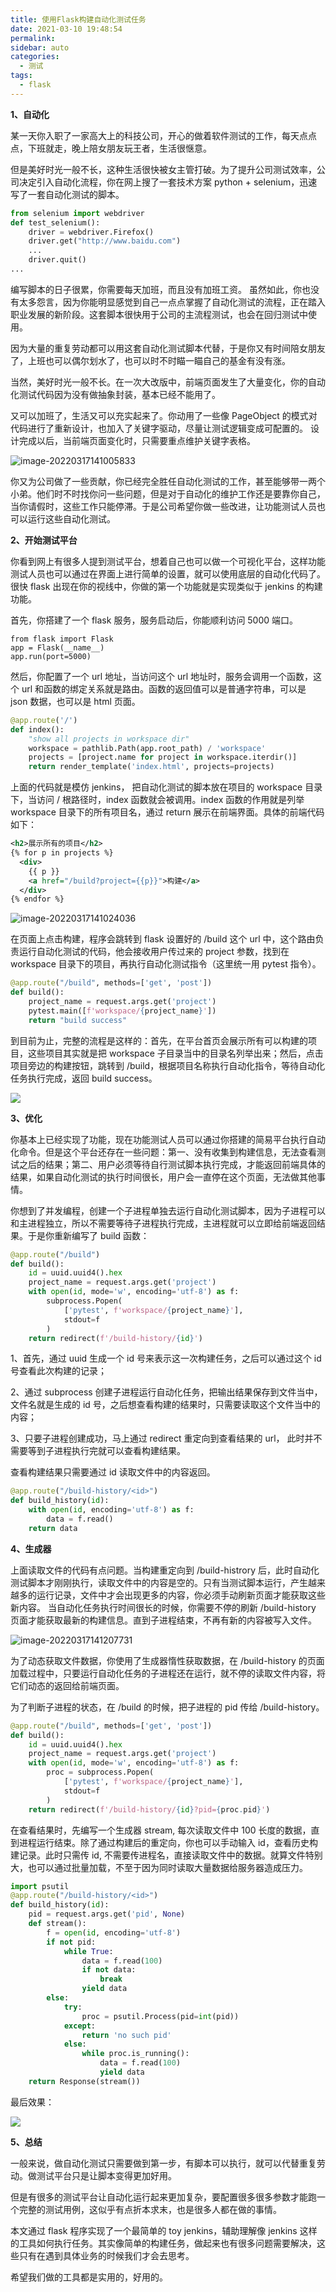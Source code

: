 ```yaml
---
title: 使用Flask构建自动化测试任务
date: 2021-03-10 19:48:54
permalink: 
sidebar: auto
categories:
  - 测试
tags:
  - flask
---
```


**1、自动化**

某一天你入职了一家高大上的科技公司，开心的做着软件测试的工作，每天点点点，下班就走，晚上陪女朋友玩王者，生活很惬意。

但是美好时光一般不长，这种生活很快被女主管打破。为了提升公司测试效率，公司决定引入自动化流程，你在网上搜了一套技术方案 python + selenium，迅速写了一套自动化测试的脚本。

```python
from selenium import webdriver
def test_selenium():
    driver = webdriver.Firefox()
    driver.get("http://www.baidu.com")
    ...
    driver.quit()
...
```

编写脚本的日子很累，你需要每天加班，而且没有加班工资。 虽然如此，你也没有太多怨言，因为你能明显感觉到自己一点点掌握了自动化测试的流程，正在踏入职业发展的新阶段。这套脚本很快用于公司的主流程测试，也会在回归测试中使用。

因为大量的重复劳动都可以用这套自动化测试脚本代替，于是你又有时间陪女朋友了，上班也可以偶尔划水了，也可以时不时瞄一瞄自己的基金有没有涨。

当然，美好时光一般不长。在一次大改版中，前端页面发生了大量变化，你的自动化测试代码因为没有做抽象封装，基本已经不能用了。

又可以加班了，生活又可以充实起来了。你动用了一些像 PageObject 的模式对代码进行了重新设计，也加入了关键字驱动，尽量让测试逻辑变成可配置的。 设计完成以后，当前端页面变化时，只需要重点维护关键字表格。

![image-20220317141005833](https://yuztuchuang.oss-cn-beijing.aliyuncs.com/img/image-20220317141005833.png)





你又为公司做了一些贡献，你已经完全胜任自动化测试的工作，甚至能够带一两个小弟。他们时不时找你问一些问题，但是对于自动化的维护工作还是要靠你自己，当你请假时，这些工作只能停滞。于是公司希望你做一些改进，让功能测试人员也可以运行这些自动化测试。



**2、开始测试平台**

你看到网上有很多人提到测试平台，想着自己也可以做一个可视化平台，这样功能测试人员也可以通过在界面上进行简单的设置，就可以使用底层的自动化代码了。很快 flask 出现在你的视线中，你做的第一个功能就是实现类似于 jenkins 的构建功能。

首先，你搭建了一个 flask 服务，服务启动后，你能顺利访问 5000 端口。

```plain
from flask import Flask
app = Flask(__name__)
app.run(port=5000)
```

然后，你配置了一个 url 地址，当访问这个 url 地址时，服务会调用一个函数，这个 url 和函数的绑定关系就是路由。函数的返回值可以是普通字符串，可以是 json 数据，也可以是 html 页面。

```python
@app.route('/')
def index():
    "show all projects in workspace dir"
    workspace = pathlib.Path(app.root_path) / 'workspace'
    projects = [project.name for project in workspace.iterdir()]
    return render_template('index.html', projects=projects)
```


上面的代码就是模仿 jenkins， 把自动化测试的脚本放在项目的 workspace 目录下，当访问 / 根路径时，index 函数就会被调用。index 函数的作用就是列举 workspace 目录下的所有项目名，通过 return 展示在前端界面。具体的前端代码如下：

```xml
<h2>展示所有的项目</h2>
{% for p in projects %}
  <div>
    {{ p }} 
    <a href="/build?project={{p}}">构建</a>
  </div>
{% endfor %}
```

![image-20220317141024036](https://yuztuchuang.oss-cn-beijing.aliyuncs.com/img/image-20220317141024036.png)



在页面上点击构建，程序会跳转到 flask 设置好的 /build 这个 url 中，这个路由负责运行自动化测试的代码，他会接收用户传过来的 project 参数，找到在 workspace 目录下的项目，再执行自动化测试指令（这里统一用 pytest 指令）。

```python
@app.route("/build", methods=['get', 'post'])
def build():
    project_name = request.args.get('project')
    pytest.main([f'workspace/{project_name}'])
    return "build success"
```

到目前为止，完整的流程是这样的：首先，在平台首页会展示所有可以构建的项目，这些项目其实就是把 workspace 子目录当中的目录名列举出来；然后，点击项目旁边的构建按钮，跳转到 /build，根据项目名称执行自动化指令，等待自动化任务执行完成，返回 build success。

![](https://yuztuchuang.oss-cn-beijing.aliyuncs.com/img/6cf186284bd64a688fde5426c5990ce8_tplv-k3u1fbpfcp-zoom-1.gif)




**3、优化**

你基本上已经实现了功能，现在功能测试人员可以通过你搭建的简易平台执行自动化命令。但是这个平台还存在一些问题：第一、没有收集到构建信息，无法查看测试之后的结果；第二、用户必须等待自行测试脚本执行完成，才能返回前端具体的结果，如果自动化测试的执行时间很长，用户会一直停在这个页面，无法做其他事情。

你想到了并发编程，创建一个子进程单独去运行自动化测试脚本，因为子进程可以和主进程独立，所以不需要等待子进程执行完成，主进程就可以立即给前端返回结果。于是你重新编写了 build 函数：

```python
@app.route("/build")
def build():
    id = uuid.uuid4().hex
    project_name = request.args.get('project')
    with open(id, mode='w', encoding='utf-8') as f:
        subprocess.Popen(
            ['pytest', f'workspace/{project_name}'],
            stdout=f
        )
    return redirect(f'/build-history/{id}')
```

1、首先，通过 uuid 生成一个 id 号来表示这一次构建任务，之后可以通过这个  id 号查看此次构建的记录；

2、通过 subprocess 创建子进程运行自动化任务，把输出结果保存到文件当中，文件名就是生成的 id 号，之后想查看构建的结果时，只需要读取这个文件当中的内容；

3、只要子进程创建成功，马上通过 redirect 重定向到查看结果的 url， 此时并不需要等到子进程执行完就可以查看构建结果。

查看构建结果只需要通过 id 读取文件中的内容返回。

```python
@app.route("/build-history/<id>")
def build_history(id):
    with open(id, encoding='utf-8') as f:
        data = f.read()
    return data
```

**4、生成器**

上面读取文件的代码有点问题。当构建重定向到 /build-histrory 后，此时自动化测试脚本才刚刚执行，读取文件中的内容是空的。只有当测试脚本运行，产生越来越多的运行记录，文件中才会出现更多的内容，你必须手动刷新页面才能获取这些新内容。 当自动化任务执行时间很长的时候，你需要不停的刷新 /build-history 页面才能获取最新的构建信息。直到子进程结束，不再有新的内容被写入文件。

![image-20220317141207731](https://yuztuchuang.oss-cn-beijing.aliyuncs.com/img/image-20220317141207731.png)



为了动态获取文件数据，你使用了生成器惰性获取数据，在 /build-history 的页面加载过程中，只要运行自动化任务的子进程还在运行，就不停的读取文件内容，将它们动态的返回给前端页面。

为了判断子进程的状态，在 /build 的时候，把子进程的 pid 传给 /build-history。

```python
@app.route("/build", methods=['get', 'post'])
def build():
    id = uuid.uuid4().hex
    project_name = request.args.get('project')
    with open(id, mode='w', encoding='utf-8') as f:
        proc = subprocess.Popen(
            ['pytest', f'workspace/{project_name}'],
            stdout=f
        )
    return redirect(f'/build-history/{id}?pid={proc.pid}')
```

在查看结果时，先编写一个生成器 stream, 每次读取文件中 100 长度的数据，直到进程运行结束。除了通过构建后的重定向，你也可以手动输入 id，查看历史构建记录。此时只需传 id, 不需要传进程名，直接读取文件中的数据。就算文件特别大，也可以通过批量加载，不至于因为同时读取大量数据给服务器造成压力。

```python
import psutil
@app.route("/build-history/<id>")
def build_history(id):
    pid = request.args.get('pid', None)
    def stream():
        f = open(id, encoding='utf-8')
        if not pid:
            while True:
                data = f.read(100)
                if not data:
                    break
                yield data
        else:
            try:
                proc = psutil.Process(pid=int(pid))
            except:
                return 'no such pid'
            else:
                while proc.is_running():
                    data = f.read(100)
                    yield data
    return Response(stream())
```

最后效果：

![](https://yuztuchuang.oss-cn-beijing.aliyuncs.com/img/result.gif)

**5、总结**

一般来说，做自动化测试只需要做到第一步，有脚本可以执行，就可以代替重复劳动。做测试平台只是让脚本变得更加好用。

但是有很多的测试平台让自动化运行起来更加复杂，要配置很多很多参数才能跑一个完整的测试用例，这似乎有点折本求末，也是很多人都在做的事情。

本文通过 flask 程序实现了一个最简单的 toy jenkins，辅助理解像 jenkins 这样的工具如何执行任务。其实像简单的构建任务，做起来也有很多问题需要解决，这些只有在遇到具体业务的时候我们才会去思考。

希望我们做的工具都是实用的，好用的。